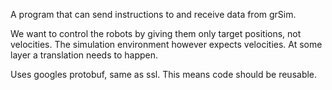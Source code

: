 A program that can send instructions to and receive data from grSim.

We want to control the robots by giving them only target positions, not velocities. The simulation environment however expects velocities. At some layer a translation needs to happen.

Uses googles protobuf, same as ssl. This means code should be reusable.